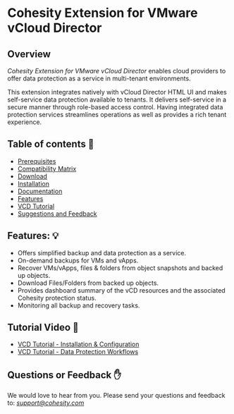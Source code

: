 Cohesity Extension for VMware vCloud Director
=================

## Overview

*Cohesity Extension for VMware vCloud Director* enables cloud providers to offer data protection as a service in multi-tenant environments.

This extension integrates natively with vCloud Director HTML UI and makes self-service data protection  available to tenants. It delivers self-service in a secure manner through role-based access control. Having integrated data protection services streamlines operations as well as provides a rich tenant experience.

## Table of contents :scroll:

 - [Prerequisites](https://docs.cohesity.com/api/integrations/vcd/prereq-vcd.htm)
 - [Compatibility Matrix](https://docs.cohesity.com/api/integrations/vcd/compatibility-matrix.htm)
 - [Download](https://github.com/cohesity/cohesity-vcd-extension/releases)
 - [Installation](https://docs.cohesity.com/api/integrations/vcd/plugin-install.htm)
 - [Documentation](https://docs.cohesity.com/api/integrations/vcd/scope-vcd.htm)
 - [Features](#features)
 - [VCD Tutorial](#demo-video)
 - [Suggestions and Feedback](#suggest)

## <a name="features"></a> Features: :bulb:
- Offers simplified backup and data protection as a service.
- On-demand backups for VMs and vApps.
- Recover VMs/vApps, files & folders from object snapshots and backed up objects.
- Download Files/Folders from backed up objects.
- Provides dashboard summary of the vCD resources and the associated Cohesity protection status.
- Monitoring all backup and recovery tasks.

## <a name="demo-video"></a> Tutorial Video :movie_camera:

* <a href="https://www.youtube.com/watch?v=M-TABOiegLw&ab_channel=Cohesity">VCD Tutorial - Installation & Configuration </a>
* <a href="https://www.youtube.com/watch?v=6fN_SzE_Akg&ab_channel=Cohesity">VCD Tutorial - Data Protection Workflows </a>

## <a name ="suggest"></a> Questions or Feedback :raised_hand:

We would love to hear from you. Please send your questions and feedback to: *support@cohesity.com*

